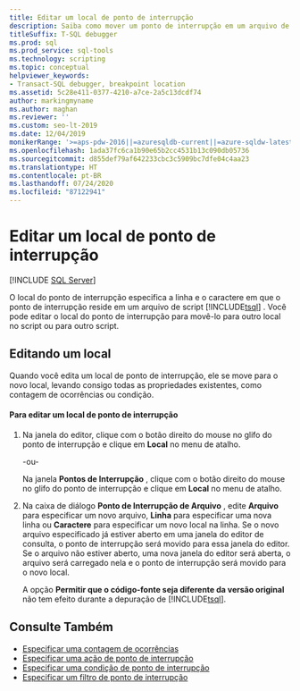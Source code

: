 ```yaml
---
title: Editar um local de ponto de interrupção
description: Saiba como mover um ponto de interrupção em um arquivo de script Transact-SQL para outra localização no script ou para outro script.
titleSuffix: T-SQL debugger
ms.prod: sql
ms.prod_service: sql-tools
ms.technology: scripting
ms.topic: conceptual
helpviewer_keywords:
- Transact-SQL debugger, breakpoint location
ms.assetid: 5c28e411-0377-4210-a7ce-2a5c13dcdf74
author: markingmyname
ms.author: maghan
ms.reviewer: ''
ms.custom: seo-lt-2019
ms.date: 12/04/2019
monikerRange: '>=aps-pdw-2016||=azuresqldb-current||=azure-sqldw-latest||>=sql-server-2016||=sqlallproducts-allversions||>=sql-server-linux-2017||=azuresqldb-mi-current'
ms.openlocfilehash: 1ada37fc6ca1b90e65b2cc4531b13c090db05736
ms.sourcegitcommit: d855def79af642233cbc3c5909bc7dfe04c4aa23
ms.translationtype: HT
ms.contentlocale: pt-BR
ms.lasthandoff: 07/24/2020
ms.locfileid: "87122941"
---
```

# <a name="edit-a-breakpoint-location"></a>Editar um local de ponto de interrupção

 [!INCLUDE [SQL Server](../../includes/applies-to-version/sqlserver.md)]

O local do ponto de interrupção especifica a linha e o caractere em que o ponto de interrupção reside em um arquivo de script [!INCLUDE[tsql](../../includes/tsql-md.md)] . Você pode editar o local do ponto de interrupção para movê-lo para outro local no script ou para outro script.

## <a name="editing-a-location"></a>Editando um local

Quando você edita um local de ponto de interrupção, ele se move para o novo local, levando consigo todas as propriedades existentes, como contagem de ocorrências ou condição.  

#### <a name="to-edit-a-breakpoint-location"></a>Para editar um local de ponto de interrupção

1. Na janela do editor, clique com o botão direito do mouse no glifo do ponto de interrupção e clique em **Local** no menu de atalho.  
  
     -ou-  
  
     Na janela **Pontos de Interrupção** , clique com o botão direito do mouse no glifo do ponto de interrupção e clique em **Local** no menu de atalho.  
  
2. Na caixa de diálogo **Ponto de Interrupção de Arquivo** , edite **Arquivo** para especificar um novo arquivo, **Linha** para especificar uma nova linha ou **Caractere** para especificar um novo local na linha. Se o novo arquivo especificado já estiver aberto em uma janela do editor de consulta, o ponto de interrupção será movido para essa janela do editor. Se o arquivo não estiver aberto, uma nova janela do editor será aberta, o arquivo será carregado nela e o ponto de interrupção será movido para o novo local.  
  
     A opção **Permitir que o código-fonte seja diferente da versão original** não tem efeito durante a depuração de [!INCLUDE[tsql](../../includes/tsql-md.md)].  
  
## <a name="see-also"></a>Consulte Também

- [Especificar uma contagem de ocorrências](../../relational-databases/scripting/specify-a-hit-count.md)
- [Especificar uma ação de ponto de interrupção](../../relational-databases/scripting/specify-a-breakpoint-action.md)
- [Especificar uma condição de ponto de interrupção](../../relational-databases/scripting/specify-a-breakpoint-condition.md)
- [Especificar um filtro de ponto de interrupção](../../relational-databases/scripting/specify-a-breakpoint-filter.md)
